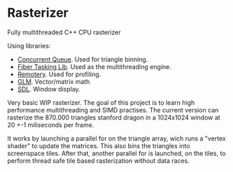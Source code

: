 # Rasterizer
Fully multithreaded C++ CPU rasterizer

Using libraries: 
* [Concurrent Queue](https://github.com/cameron314/concurrentqueue). Used for triangle binning.
* [Fiber Tasking Lib](https://github.com/RichieSams/FiberTaskingLib). Used as the multithreading engine.
* [Remotery](https://github.com/Celtoys/Remotery). Used for profiling.
* [GLM](https://glm.g-truc.net/0.9.9/index.html). Vector/matrix math
* [SDL](https://www.libsdl.org/). Window display.

Very basic WIP rasterizer. The goal of this project is to learn high performance multithreading and SIMD practises.
The current version can rasterize the 870.000 triangles stanford dragon in a 1024x1024 window at 20 +-1 miliseconds per frame.

It works by launching a parallel for on the triangle array, wich runs a "vertex shader" to update the matrices. This also bins the triangles into screenspace tiles.
After that, another parallel for is launched, on the tiles, to perform thread safe tile based rasterization without data races.
